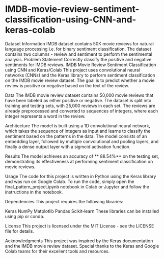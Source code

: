# IMDB-movie-review-sentiment-classification-using-CNN-and-keras-colab
Dataset Information IMDB dataset contains 50K movie reviews for natural language processing i.e. for binary sentiment classification. The dataset contains two columns - review and sentiment to perform the sentimental analysis.  Problem Statement Correctly classify the positive and negative sentiments for IMDB reviews.
IMDB Movie Review Sentiment Classification using CNN and Keras/Colab
This project uses convolutional neural networks (CNNs) and the Keras library to perform sentiment classification on the IMDB movie review dataset. The goal is to predict whether a movie review is positive or negative based on the text of the review.

Data
The IMDB movie review dataset contains 50,000 movie reviews that have been labeled as either positive or negative. The dataset is split into training and testing sets, with 25,000 reviews in each set. The reviews are already preprocessed and converted to sequences of integers, where each integer represents a word in the review.

Architecture
The model is built using a 1D convolutional neural network, which takes the sequence of integers as input and learns to classify the sentiment based on the patterns in the data. The model consists of an embedding layer, followed by multiple convolutional and pooling layers, and finally a dense output layer with a sigmoid activation function.

Results
The model achieves an accuracy of ** 88.54%** on the testing set, demonstrating its effectiveness at performing sentiment classification on movie reviews.

Usage
The code for this project is written in Python using the Keras library and was run on Google Colab. To run the code, simply open the final_pattern_project.ipynb notebook in Colab or Jupyter and follow the instructions in the notebook.

Dependencies
This project requires the following libraries:

Keras
NumPy
Matplotlib
Pandas
Scikit-learn
These libraries can be installed using pip or conda.

License
This project is licensed under the MIT License - see the LICENSE file for details.

Acknowledgments
This project was inspired by the Keras documentation and the IMDB movie review dataset. Special thanks to the Keras and Google Colab teams for their excellent tools and resources.
